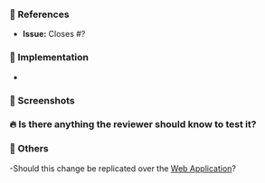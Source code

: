### :pushpin: References

* **Issue:** Closes #?

### :memo: Implementation

-

### :art: Screenshots


### :fire: Is there anything the reviewer should know to test it?


### :bookmark_tabs: Others

-Should this change be replicated over the [Web Application](https://github.com/EyeSeeTea/metadata-synchronization)?
